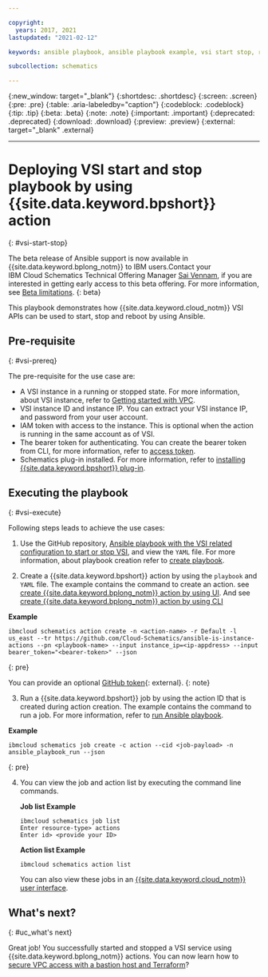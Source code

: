 ```yaml
---

copyright:
  years: 2017, 2021
lastupdated: "2021-02-12"

keywords: ansible playbook, ansible playbook example, vsi start stop, reboot vsi on {{site.data.keyword.cloud_notm}}

subcollection: schematics

---
```

{:new_window: target="_blank"}
{:shortdesc: .shortdesc}
{:screen: .screen}
{:pre: .pre}
{:table: .aria-labeledby="caption"} 
{:codeblock: .codeblock}
{:tip: .tip}
{:beta: .beta}
{:note: .note}
{:important: .important}
{:deprecated: .deprecated}
{:download: .download}
{:preview: .preview}
{:external: target="_blank" .external}

---

# Deploying VSI start and stop playbook by using {{site.data.keyword.bpshort}} action
{: #vsi-start-stop}

   The beta release of Ansible support is now available in {{site.data.keyword.bplong_notm}} to IBM users.Contact your IBM Cloud Schematics Technical Offering Manager [Sai Vennam](mailto:svennam@us.ibm.com), if you are interested in getting early access to this beta offering. For more information, see [Beta limitations](/docs/schematics?topic=schematics-schematics-limitations#beta-limitations).
   {: beta}

This playbook demonstrates how {{site.data.keyword.cloud_notm}} VSI APIs can be used to start, stop and reboot by using Ansible.

## Pre-requisite
{: #vsi-prereq}

The pre-requisite for the use case are:

* A VSI instance in a running or stopped state. For more information, about VSI instance, refer to [Getting started with VPC](/docs/vpc?topic=vpc-creating-a-vpc-using-the-ibm-cloud-console).
* VSI instance ID and instance IP. You can extract your VSI instance IP, and password from your user account.
* IAM token with access to the instance. This is optional when the action is running in the same account as of VSI.
* The bearer token for authenticating. You can create the bearer token from CLI, for more information, refer to [access token](/docs/key-protect?topic=key-protect-retrieve-access-token).
* Schematics plug-in installed. For more information, refer to [installing {{site.data.keyword.bpshort}} plug-in](/docs/schematics?topic=schematics-setup-cli#install-schematics-cli).

## Executing the playbook
{: #vsi-execute}

Following steps leads to achieve the use cases:

1. Use the GitHub repository, [Ansible playbook with the VSI related configuration to start or stop VSI](https://github.com/Cloud-Schematics/ansible-is-instance-actions), and view the `YAML` file. For more information, about playbook creation refer to [create playbook](/docs/schematics?topic=schematics-create-playbooks). 

2. Create a {{site.data.keyword.bpshort}} action by using the `playbook` and `YAML` file. The example contains the command to create an action. see [create {{site.data.keyword.bplong_notm}} action by using UI](/docs/schematics?topic=schematics-action-setup#create-action). And see [create {{site.data.keyword.bplong_notm}} action by using CLI](/docs/schematics?topic=schematics-schematics-cli-reference#schematics-create-action)

  **Example**

  ```
  ibmcloud schematics action create -n <action-name> -r Default -l us_east --tr https://github.com/Cloud-Schematics/ansible-is-instance-actions --pn <playbook-name> --input instance_ip=<ip-appdress> --input bearer_token="<bearer-token>" --json
  ```
  {: pre}
 
   You can provide an optional [GitHub token](https://github.ibm.com/settings/tokens){: external}.
   {: note}

3. Run a {{site.data.keyword.bpshort}} job by using the action ID that is created during action creation. The example contains the command to run a job. For more information, refer to [run Ansible playbook](/docs/schematics?topic=schematics-create-playbooks#run-ansible-playbook).

  **Example**

  ```
  ibmcloud schematics job create -c action --cid <job-payload> -n ansible_playbook_run --json
  ```
  {: pre}

4. You can view the job and action list by executing the command line commands.

   **Job list Example**

    ```
    ibmcloud schematics job list   
    Enter resource-type> actions
    Enter id> <provide your ID>
    
    ```

   **Action list Example**

    ```
    ibmcloud schematics action list   

    ```
    You can also view these jobs in an [{{site.data.keyword.cloud_notm}} user interface](https://cloud.ibm.com/schematics/actions).

## What's next?
{: #uc_what's next}

Great job! You successfully started and stopped a VSI service using {{site.data.keyword.bplong_notm}} actions. You can now learn how to [secure VPC access with a bastion host and Terraform](https://developer.ibm.com/articles/secure-vpc-access-with-a-bastion-host-and-terraform/)?


